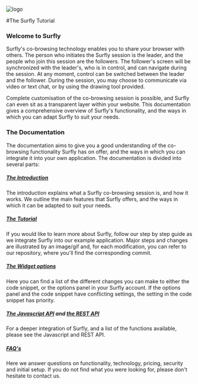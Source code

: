 ![logo](/images/logosmall.png)

#The Surfly Tutorial


### Welcome to Surfly

Surfly's co-browsing technology enables you to share your browser with others. The person who initiates the Surfly session is the leader, and the people who join this session are the followers. The follower's screen will be synchronized with the leader's, who is in control, and can navigate during the session. At any moment, control can be switched between the leader and the follower. During the session, you may choose to communicate via video or text chat, or by using the drawing tool provided. 

Complete customisation of the co-browsing session is possible, and Surfly can even sit as a transparent layer within your website.  This documentation gives a comprehensive overview of Surfly's functionality, and the ways in which you can adapt Surfly to suit your needs. 

### The Documentation

The documentation aims to give you a good understanding of the co-browsing functionality Surfly has on offer, and the ways in which you can integrate it into your own application. The documentation is divided into several parts:                     

##### [The Introduction](./introduction.md)

The introduction explains what a Surfly co-browsing session is, and how it works. We outline the main features that Surfly offers, and the ways in which it can be adapted to suit your needs.

##### [The Tutorial](./the_surfly_tutorial.md)

If you would like to learn more about Surfly, follow our step by step guide as we integrate Surfly into our example application. 
Major steps and changes are illustrated by an image/gif and, for each modification, you can refer to our repository, where you'll find the corresponding commit.

##### [The Widget options](./widget_options.md)

Here you can find a list of the different changes you can make to either the code snippet, or the options panel in your Surfly account. If the options panel and the code snippet have conflicting settings, the setting in the code snippet has priority.

##### [The Javascript API](./javascript_api.md) and [the REST API](./rest_api.md)

For a deeper integration of Surfly, and a list of the functions available, please see the Javascript and REST API.

##### [FAQ's](./faqs.md)

Here we answer questions on functionality, technology, pricing, security and initial setup.
If you do not find what you were looking for, please don't hesitate to contact us.



